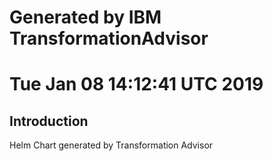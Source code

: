 # Generated by IBM TransformationAdvisor
# Tue Jan 08 14:12:41 UTC 2019
## Introduction

Helm Chart generated by Transformation Advisor
